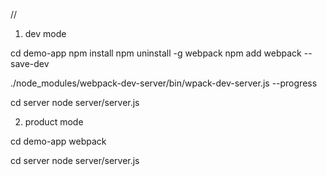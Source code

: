 //

1.  dev mode

cd demo-app
npm install
npm uninstall -g webpack
npm add webpack --save-dev

./node_modules/webpack-dev-server/bin/wpack-dev-server.js --progress

cd server
node server/server.js

2.  product mode

cd demo-app
webpack

cd server
node server/server.js
